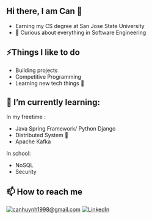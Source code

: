 ## Hi there, I am Can 👋
- Earning my CS degree at San Jose State University
- :eyes: Curious about everything in Software Engineering

## ⚡Things I like to do
- Building projects
- Competitive Programming
- Learning new tech things :muscle: 

## 🔭 I’m currently learning:
In my freetime :
- Java Spring Framework/ Python Django
- Distributed System :monocle_face:
- Apache Kafka

In school:
- NoSQL
- Security

## 📫 How to reach me
<a href="mailto:canhuynh1998@gmail.com">![canhuynh1998@gmail.com](https://img.shields.io/badge/Gmail-D14836?style=for-the-badge&logo=gmail&logoColor=white)</a> <a href="https://www.linkedin.com/in/hoccanhuynh/">![LinkedIn](https://img.shields.io/badge/LinkedIn-0077B5?style=for-the-badge&logo=linkedin&logoColor=white)</a>



<!--
**canhuynh1998/canhuynh1998** is a ✨ _special_ ✨ repository because its `README.md` (this file) appears on your GitHub profile.

Here are some ideas to get you started:

- 🔭 I’m currently working on ...
- 🌱 I’m currently learning ...
- 👯 I’m looking to collaborate on ...
- 🤔 I’m looking for help with ...
- 💬 Ask me about ...
- 📫 How to reach me: ...
- 😄 Pronouns: ...
- ⚡ Fun fact: ...
-->
